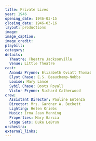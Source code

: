 ```yaml
---
title: Private Lives
year: 1946
opening_date: 1946-03-15
closing_date: 1946-03-16
layout: productions
image:
image_caption:
image_credit:
playbill: 
category: 
details:
  Theatre: Theatre Jacksonville
  Venue: Little Theatre
cast:
  Amanda Prynne: Elizabeth Oviatt Thomas
  Elyot Chase: E.S. Beauchamp-Nobbs
  Louise: Mary Lance
  Sybil Chase: Boots Royall
  Victor Prynne: Richard Catherwood
crew:
  Assistant Director: Pauline Entenza
  Director: Mrs. Gardner W. Beckett
  Lighting: Helen Kriebs
  Music: Irma Jean Manning
  Properties: Mary Garcia
  Stage Sets: Duke LeBrun
orchestra:
external_links:
---
```


